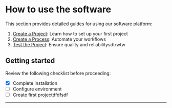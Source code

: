 # How to use the software

This section provides detailed guides for using our software platform:

1. [Create a Project](create-project.md): Learn how to set up your first project
2. [Create a Process](create-process.md): Automate your workflows
3. [Test the Project](test-project.md): Ensure quality and reliabilitysdtrwtw

## Getting started

Review the following checklist before proceeding:

- [x] Complete installation
- [ ] Configure environment
- [ ] Create first projectdfdfsdf

---
